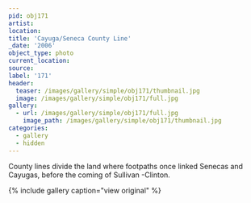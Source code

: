 ```yaml
---
pid: obj171
artist:
location:
title: 'Cayuga/Seneca County Line'
_date: '2006'
object_type: photo
current_location:
source:
label: '171'
header:
  teaser: /images/gallery/simple/obj171/thumbnail.jpg
  image: /images/gallery/simple/obj171/full.jpg
gallery:
  - url: /images/gallery/simple/obj171/full.jpg
    image_path: /images/gallery/simple/obj171/thumbnail.jpg
categories:
  - gallery
  - hidden
---
```

County lines divide the land where footpaths once linked Senecas and Cayugas, before the coming of Sullivan -Clinton.

{% include gallery caption="view original" %}
